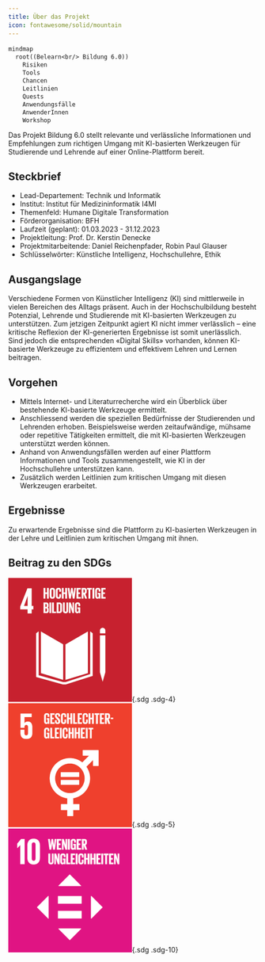 ```yaml
---
title: Über das Projekt
icon: fontawesome/solid/mountain
---
```



```mermaid
mindmap
  root((Belearn<br/> Bildung 6.0))
    Risiken
    Tools
    Chancen
    Leitlinien
    Quests
    Anwendungsfälle
    AnwenderInnen
    Workshop
```


Das Projekt Bildung 6.0 stellt relevante und verlässliche Informationen und Empfehlungen zum richtigen Umgang mit KI-basierten Werkzeugen für Studierende und Lehrende auf einer Online-Plattform bereit.

## Steckbrief

- Lead-Departement: Technik und Informatik
- Institut: Institut für Medizininformatik I4MI
- Themenfeld: Humane Digitale Transformation
- Förderorganisation: BFH
- Laufzeit (geplant): 01.03.2023 - 31.12.2023
- Projektleitung: Prof. Dr. Kerstin Denecke
- Projektmitarbeitende: Daniel Reichenpfader, Robin Paul Glauser
- Schlüsselwörter: Künstliche Intelligenz, Hochschullehre, Ethik

## Ausgangslage

Verschiedene Formen von Künstlicher Intelligenz (KI) sind mittlerweile in vielen Bereichen des Alltags präsent. Auch in der Hochschulbildung besteht Potenzial, Lehrende und Studierende mit KI-basierten Werkzeugen zu unterstützen. Zum jetzigen Zeitpunkt agiert KI nicht immer verlässlich – eine kritische Reflexion der KI-generierten Ergebnisse ist somit unerlässlich. Sind jedoch die entsprechenden «Digital Skills» vorhanden, können KI-basierte Werkzeuge zu effizientem und effektivem Lehren und Lernen beitragen.

## Vorgehen

- Mittels Internet- und Literaturrecherche wird ein Überblick über bestehende KI-basierte Werkzeuge ermittelt. 
- Anschliessend werden die speziellen Bedürfnisse der Studierenden und Lehrenden erhoben. Beispielsweise werden zeitaufwändige, mühsame oder repetitive Tätigkeiten ermittelt, die mit KI-basierten Werkzeugen unterstützt werden können. 
- Anhand von Anwendungsfällen werden auf einer Plattform Informationen und Tools zusammengestellt, wie KI in der Hochschullehre unterstützen kann. 
- Zusätzlich werden Leitlinien zum kritischen Umgang mit diesen Werkzeugen erarbeitet.

## Ergebnisse

Zu erwartende Ergebnisse sind die Plattform zu KI-basierten Werkzeugen in der Lehre und Leitlinien zum kritischen Umgang mit ihnen.

## Beitrag zu den SDGs

![4: Hochwertige Bildung](E-WEB-Goal-3-de.png){.sdg .sdg-4}
![5: Geschlechtergleichheit](E-WEB-Goal-4-de.png){.sdg .sdg-5}
![10: Weniger Ungleichheiten](E-WEB-Goal-9-de.png){.sdg .sdg-10}
